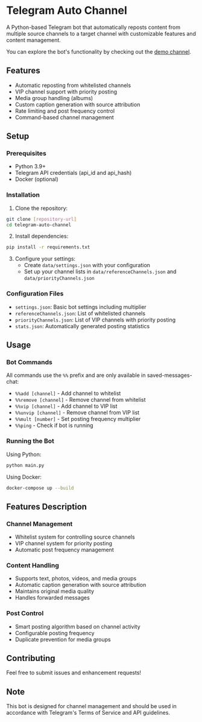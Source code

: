 # Telegram Auto Channel

A Python-based Telegram bot that automatically reposts content from multiple source channels to a target channel with customizable features and content management.

You can explore the bot's functionality by checking out the [demo channel](https://t.me/inno_wall).

## Features

- Automatic reposting from whitelisted channels
- VIP channel support with priority posting
- Media group handling (albums)
- Custom caption generation with source attribution
- Rate limiting and post frequency control
- Command-based channel management

## Setup

### Prerequisites

- Python 3.9+
- Telegram API credentials (api_id and api_hash)
- Docker (optional)

### Installation

1. Clone the repository:

```bash bash
git clone [repository-url]
cd telegram-auto-channel
```

2. Install dependencies:

```bash bash
pip install -r requirements.txt
```

3. Configure your settings:
   - Create `data/settings.json` with your configuration
   - Set up your channel lists in `data/referenceChannels.json` and `data/priorityChannels.json`

### Configuration Files

- `settings.json`: Basic bot settings including multiplier
- `referenceChannels.json`: List of whitelisted channels
- `priorityChannels.json`: List of VIP channels with priority posting
- `stats.json`: Automatically generated posting statistics

## Usage

### Bot Commands

All commands use the `%%` prefix and are only available in saved-messages-chat:

- `%%add [channel]` - Add channel to whitelist
- `%%remove [channel]` - Remove channel from whitelist
- `%%vip [channel]` - Add channel to VIP list
- `%%unvip [channel]` - Remove channel from VIP list
- `%%mult [number]` - Set posting frequency multiplier
- `%%ping` - Check if bot is running

### Running the Bot

Using Python:

```bash
python main.py
```

Using Docker:

```bash
docker-compose up --build
```

## Features Description

### Channel Management

- Whitelist system for controlling source channels
- VIP channel system for priority posting
- Automatic post frequency management

### Content Handling

- Supports text, photos, videos, and media groups
- Automatic caption generation with source attribution
- Maintains original media quality
- Handles forwarded messages

### Post Control

- Smart posting algorithm based on channel activity
- Configurable posting frequency
- Duplicate prevention for media groups

## Contributing

Feel free to submit issues and enhancement requests!

## Note

This bot is designed for channel management and should be used in accordance with Telegram's Terms of Service and API guidelines.
